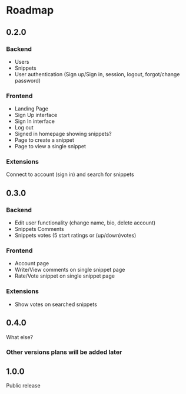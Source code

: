 # Roadmap

## 0.2.0

### Backend

- Users
- Snippets
- User authentication (Sign up/Sign in, session, logout, forgot/change password)

### Frontend

- Landing Page
- Sign Up interface
- Sign In interface
- Log out
- Signed in homepage showing snippets?
- Page to create a snippet
- Page to view a single snippet

### Extensions

Connect to account (sign in) and search for snippets

## 0.3.0

### Backend

- Edit user functionality (change name, bio, delete account)
- Snippets Comments
- Snippets votes (5 start ratings or (up/down)votes)

### Frontend

- Account page
- Write/View comments on single snippet page
- Rate/Vote snippet on single snippet page

### Extensions

- Show votes on searched snippets

## 0.4.0

What else?

### Other versions plans will be added later

## 1.0.0

Public release
